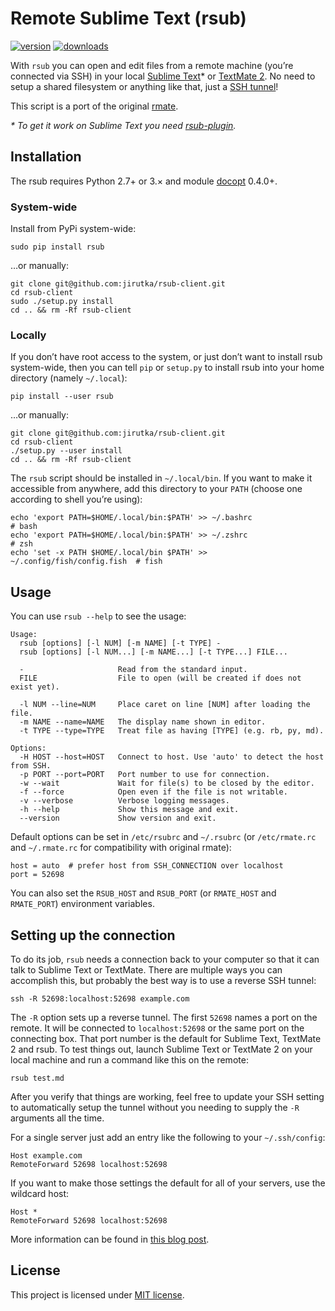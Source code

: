 Remote Sublime Text (rsub)
==========================
[![version](https://img.shields.io/pypi/v/rsub.svg?style=flat)](https://pypi.python.org/pypi/rsub)
[![downloads](https://img.shields.io/pypi/dm/rsub.svg?style=flat)](https://pypi.python.org/pypi/rsub)

With `rsub` you can open and edit files from a remote machine (you’re connected via SSH) in your
local [Sublime Text](http://www.sublimetext.com/)* or [TextMate 2](https://github.com/textmate/textmate).
No need to setup a shared filesystem or anything like that, just a
[SSH tunnel](#setting-up-the-connection)!

This script is a port of the original [rmate](https://github.com/textmate/rmate).

_* To get it work on Sublime Text you need [rsub-plugin](https://github.com/jirutka/rsub-plugin)._


## Installation

The rsub requires Python 2.7+ or 3.× and module [docopt](https://github.com/docopt/docopt) 0.4.0+.

### System-wide

Install from PyPi system-wide:

    sudo pip install rsub

…or manually:

    git clone git@github.com:jirutka/rsub-client.git
    cd rsub-client
    sudo ./setup.py install
    cd .. && rm -Rf rsub-client

### Locally

If you don’t have root access to the system, or just don’t want to install rsub system-wide, then
you can tell `pip` or `setup.py` to install rsub into your home directory (namely `~/.local`):

    pip install --user rsub

…or manually:

    git clone git@github.com:jirutka/rsub-client.git
    cd rsub-client
    ./setup.py --user install
    cd .. && rm -Rf rsub-client

The `rsub` script should be installed in `~/.local/bin`. If you want to make it accessible from
anywhere, add this directory to your `PATH` (choose one according to shell you’re using):

    echo 'export PATH=$HOME/.local/bin:$PATH' >> ~/.bashrc                   # bash
    echo 'export PATH=$HOME/.local/bin:$PATH' >> ~/.zshrc                    # zsh
    echo 'set -x PATH $HOME/.local/bin $PATH' >> ~/.config/fish/config.fish  # fish


## Usage

You can use `rsub --help` to see the usage:

    Usage:
      rsub [options] [-l NUM] [-m NAME] [-t TYPE] -
      rsub [options] [-l NUM...] [-m NAME...] [-t TYPE...] FILE...

      -                     Read from the standard input.
      FILE                  File to open (will be created if does not exist yet).

      -l NUM --line=NUM     Place caret on line [NUM] after loading the file.
      -m NAME --name=NAME   The display name shown in editor.
      -t TYPE --type=TYPE   Treat file as having [TYPE] (e.g. rb, py, md).

    Options:
      -H HOST --host=HOST   Connect to host. Use 'auto' to detect the host from SSH.
      -p PORT --port=PORT   Port number to use for connection.
      -w --wait             Wait for file(s) to be closed by the editor.
      -f --force            Open even if the file is not writable.
      -v --verbose          Verbose logging messages.
      -h --help             Show this message and exit.
      --version             Show version and exit.

Default options can be set in `/etc/rsubrc` and `~/.rsubrc` (or `/etc/rmate.rc` and `~/.rmate.rc`
for compatibility with original rmate):

    host = auto  # prefer host from SSH_CONNECTION over localhost
    port = 52698

You can also set the `RSUB_HOST` and `RSUB_PORT` (or `RMATE_HOST` and `RMATE_PORT`) environment
variables.


## Setting up the connection

To do its job, `rsub` needs a connection back to your computer so that it can talk to Sublime Text
or TextMate. There are multiple ways you can accomplish this, but probably the best way is to use a
reverse SSH tunnel:

    ssh -R 52698:localhost:52698 example.com

The `-R` option sets up a reverse tunnel. The first `52698` names a port on the remote. It will be
connected to `localhost:52698` or the same port on the connecting box. That port number is the
default for Sublime Text, TextMate 2 and rsub. To test things out, launch Sublime Text or
TextMate 2 on your local machine and run a command like this on the remote:

    rsub test.md

After you verify that things are working, feel free to update your SSH setting to automatically
setup the tunnel without you needing to supply the `-R` arguments all the time.

For a single server just add an entry like the following to your `~/.ssh/config`:

    Host example.com
    RemoteForward 52698 localhost:52698

If you want to make those settings the default for all of your servers, use the wildcard host:

    Host *
    RemoteForward 52698 localhost:52698

More information can be found in [this blog post](http://blog.macromates.com/2011/mate-and-rmate/).


## License

This project is licensed under [MIT license](http://opensource.org/licenses/MIT).
